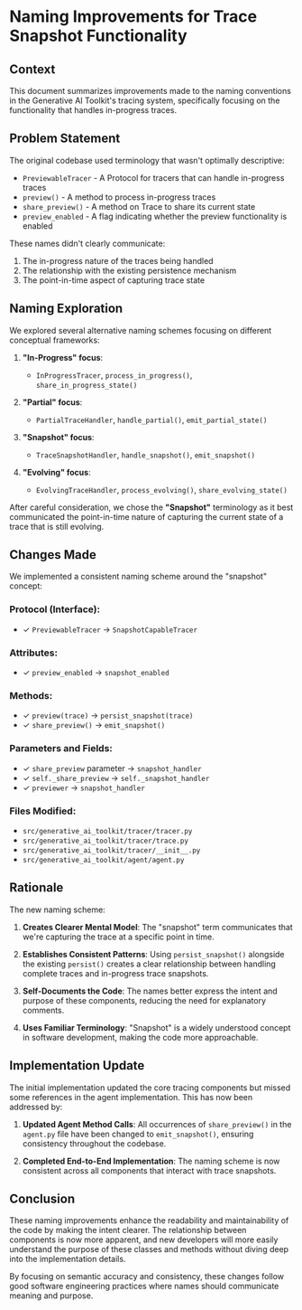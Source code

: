 # Naming Improvements for Trace Snapshot Functionality

## Context

This document summarizes improvements made to the naming conventions in the Generative AI Toolkit's tracing system, specifically focusing on the functionality that handles in-progress traces.

## Problem Statement

The original codebase used terminology that wasn't optimally descriptive:

- `PreviewableTracer` - A Protocol for tracers that can handle in-progress traces
- `preview()` - A method to process in-progress traces
- `share_preview()` - A method on Trace to share its current state
- `preview_enabled` - A flag indicating whether the preview functionality is enabled

These names didn't clearly communicate:
1. The in-progress nature of the traces being handled
2. The relationship with the existing persistence mechanism
3. The point-in-time aspect of capturing trace state

## Naming Exploration

We explored several alternative naming schemes focusing on different conceptual frameworks:

1. **"In-Progress" focus**:
   - `InProgressTracer`, `process_in_progress()`, `share_in_progress_state()`

2. **"Partial" focus**:
   - `PartialTraceHandler`, `handle_partial()`, `emit_partial_state()`
   
3. **"Snapshot" focus**:
   - `TraceSnapshotHandler`, `handle_snapshot()`, `emit_snapshot()`

4. **"Evolving" focus**:
   - `EvolvingTraceHandler`, `process_evolving()`, `share_evolving_state()`

After careful consideration, we chose the **"Snapshot"** terminology as it best communicated the point-in-time nature of capturing the current state of a trace that is still evolving.

## Changes Made

We implemented a consistent naming scheme around the "snapshot" concept:

### Protocol (Interface):
- ✓ `PreviewableTracer` → `SnapshotCapableTracer`

### Attributes:
- ✓ `preview_enabled` → `snapshot_enabled`

### Methods:
- ✓ `preview(trace)` → `persist_snapshot(trace)`
- ✓ `share_preview()` → `emit_snapshot()`

### Parameters and Fields:
- ✓ `share_preview` parameter → `snapshot_handler` 
- ✓ `self._share_preview` → `self._snapshot_handler`
- ✓ `previewer` → `snapshot_handler`

### Files Modified:
- `src/generative_ai_toolkit/tracer/tracer.py` 
- `src/generative_ai_toolkit/tracer/trace.py`
- `src/generative_ai_toolkit/tracer/__init__.py`
- `src/generative_ai_toolkit/agent/agent.py`

## Rationale

The new naming scheme:

1. **Creates Clearer Mental Model**: The "snapshot" term communicates that we're capturing the trace at a specific point in time.

2. **Establishes Consistent Patterns**: Using `persist_snapshot()` alongside the existing `persist()` creates a clear relationship between handling complete traces and in-progress trace snapshots.

3. **Self-Documents the Code**: The names better express the intent and purpose of these components, reducing the need for explanatory comments.

4. **Uses Familiar Terminology**: "Snapshot" is a widely understood concept in software development, making the code more approachable.
## Implementation Update

The initial implementation updated the core tracing components but missed some references in the agent implementation. This has now been addressed by:

1. **Updated Agent Method Calls**: All occurrences of `share_preview()` in the `agent.py` file have been changed to `emit_snapshot()`, ensuring consistency throughout the codebase.

2. **Completed End-to-End Implementation**: The naming scheme is now consistent across all components that interact with trace snapshots.

## Conclusion

These naming improvements enhance the readability and maintainability of the code by making the intent clearer. The relationship between components is now more apparent, and new developers will more easily understand the purpose of these classes and methods without diving deep into the implementation details.

By focusing on semantic accuracy and consistency, these changes follow good software engineering practices where names should communicate meaning and purpose.